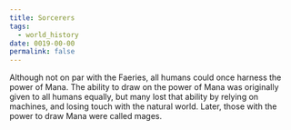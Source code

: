 ```yaml
---
title: Sorcerers
tags:
  - world_history
date: 0019-00-00
permalink: false
---
```

Although not on par with the Faeries, all humans could once harness the power of Mana. The ability to draw on the power of Mana was originally given to all humans equally, but many lost that ability by relying on machines, and losing touch with the natural world. Later, those with the power to draw Mana were called mages.